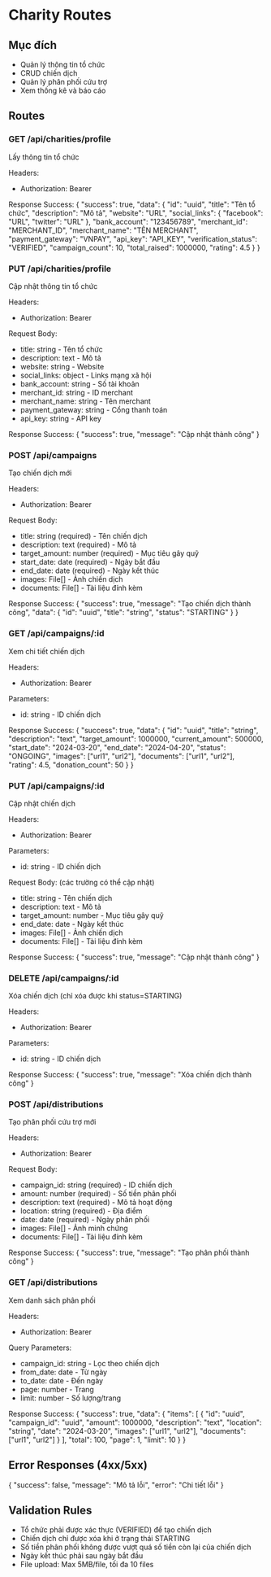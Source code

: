 # Charity Routes

## Mục đích
- Quản lý thông tin tổ chức
- CRUD chiến dịch
- Quản lý phân phối cứu trợ
- Xem thống kê và báo cáo

## Routes

### GET /api/charities/profile
Lấy thông tin tổ chức

Headers:
- Authorization: Bearer <token>

Response Success:
{
  "success": true,
  "data": {
    "id": "uuid",
    "title": "Tên tổ chức",
    "description": "Mô tả",
    "website": "URL",
    "social_links": {
      "facebook": "URL",
      "twitter": "URL"
    },
    "bank_account": "123456789",
    "merchant_id": "MERCHANT_ID",
    "merchant_name": "TÊN MERCHANT",
    "payment_gateway": "VNPAY",
    "api_key": "API_KEY",
    "verification_status": "VERIFIED",
    "campaign_count": 10,
    "total_raised": 1000000,
    "rating": 4.5
  }
}

### PUT /api/charities/profile
Cập nhật thông tin tổ chức

Headers:
- Authorization: Bearer <token>

Request Body:
- title: string - Tên tổ chức
- description: text - Mô tả
- website: string - Website
- social_links: object - Links mạng xã hội
- bank_account: string - Số tài khoản
- merchant_id: string - ID merchant
- merchant_name: string - Tên merchant
- payment_gateway: string - Cổng thanh toán
- api_key: string - API key

Response Success:
{
  "success": true,
  "message": "Cập nhật thành công"
}

### POST /api/campaigns
Tạo chiến dịch mới

Headers:
- Authorization: Bearer <token>

Request Body:
- title: string (required) - Tên chiến dịch
- description: text (required) - Mô tả
- target_amount: number (required) - Mục tiêu gây quỹ
- start_date: date (required) - Ngày bắt đầu
- end_date: date (required) - Ngày kết thúc
- images: File[] - Ảnh chiến dịch
- documents: File[] - Tài liệu đính kèm

Response Success:
{
  "success": true,
  "message": "Tạo chiến dịch thành công",
  "data": {
    "id": "uuid",
    "title": "string",
    "status": "STARTING"
  }
}

### GET /api/campaigns/:id
Xem chi tiết chiến dịch

Headers:
- Authorization: Bearer <token>

Parameters:
- id: string - ID chiến dịch

Response Success:
{
  "success": true,
  "data": {
    "id": "uuid",
    "title": "string",
    "description": "text",
    "target_amount": 1000000,
    "current_amount": 500000,
    "start_date": "2024-03-20",
    "end_date": "2024-04-20",
    "status": "ONGOING",
    "images": ["url1", "url2"],
    "documents": ["url1", "url2"],
    "rating": 4.5,
    "donation_count": 50
  }
}

### PUT /api/campaigns/:id
Cập nhật chiến dịch

Headers:
- Authorization: Bearer <token>

Parameters:
- id: string - ID chiến dịch

Request Body: (các trường có thể cập nhật)
- title: string - Tên chiến dịch
- description: text - Mô tả
- target_amount: number - Mục tiêu gây quỹ
- end_date: date - Ngày kết thúc
- images: File[] - Ảnh chiến dịch
- documents: File[] - Tài liệu đính kèm

Response Success:
{
  "success": true,
  "message": "Cập nhật thành công"
}

### DELETE /api/campaigns/:id
Xóa chiến dịch (chỉ xóa được khi status=STARTING)

Headers:
- Authorization: Bearer <token>

Parameters:
- id: string - ID chiến dịch

Response Success:
{
  "success": true,
  "message": "Xóa chiến dịch thành công"
}

### POST /api/distributions
Tạo phân phối cứu trợ mới

Headers:
- Authorization: Bearer <token>

Request Body:
- campaign_id: string (required) - ID chiến dịch
- amount: number (required) - Số tiền phân phối
- description: text (required) - Mô tả hoạt động
- location: string (required) - Địa điểm
- date: date (required) - Ngày phân phối
- images: File[] - Ảnh minh chứng
- documents: File[] - Tài liệu đính kèm

Response Success:
{
  "success": true,
  "message": "Tạo phân phối thành công"
}

### GET /api/distributions
Xem danh sách phân phối

Headers:
- Authorization: Bearer <token>

Query Parameters:
- campaign_id: string - Lọc theo chiến dịch
- from_date: date - Từ ngày
- to_date: date - Đến ngày
- page: number - Trang
- limit: number - Số lượng/trang

Response Success:
{
  "success": true,
  "data": {
    "items": [
      {
        "id": "uuid",
        "campaign_id": "uuid",
        "amount": 1000000,
        "description": "text",
        "location": "string",
        "date": "2024-03-20",
        "images": ["url1", "url2"],
        "documents": ["url1", "url2"]
      }
    ],
    "total": 100,
    "page": 1,
    "limit": 10
  }
}

## Error Responses (4xx/5xx)
{
  "success": false,
  "message": "Mô tả lỗi",
  "error": "Chi tiết lỗi"
}

## Validation Rules
- Tổ chức phải được xác thực (VERIFIED) để tạo chiến dịch
- Chiến dịch chỉ được xóa khi ở trạng thái STARTING
- Số tiền phân phối không được vượt quá số tiền còn lại của chiến dịch
- Ngày kết thúc phải sau ngày bắt đầu
- File upload: Max 5MB/file, tối đa 10 files